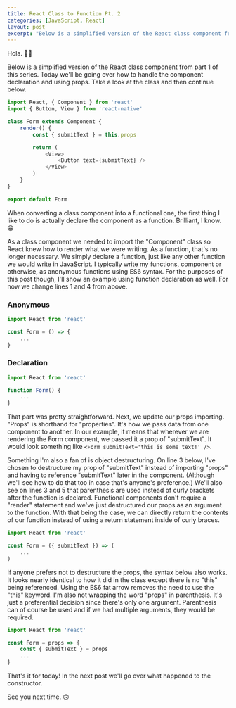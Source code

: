 ```yaml
---
title: React Class to Function Pt. 2
categories: [JavaScript, React]
layout: post
excerpt: "Below is a simplified version of the React class component from part 1 of this series."
---
```


Hola. 👋🏾

Below is a simplified version of the React class component from part 1 of this series. Today we'll be going over how to handle the component declaration and using props. Take a look at the class and then continue below.

```js
import React, { Component } from 'react'
import { Button, View } from 'react-native'

class Form extends Component {
    render() {
        const { submitText } = this.props

        return (
            <View>
                <Button text={submitText} />
            </View>
        )
    }
}

export default Form
```

When converting a class component into a functional one, the first thing I like to do is actually declare the component as a function. Brilliant, I know. :grin:

As a class component we needed to import the "Component" class so React knew how to render what we were writing. As a function, that's no longer necessary. We simply declare a function, just like any other function we would write in JavaScript. I typically write my functions, component or otherwise, as anonymous functions using ES6 syntax. For the purposes of this post though, I'll show an example using function declaration as well.
For now we change lines 1 and 4 from above.

### Anonymous
```js
import React from 'react'

const Form = () => {
    ...
}
```

### Declaration
```js
import React from 'react'

function Form() {
    ...
}
```

That part was pretty straightforward. Next, we update our props importing. "Props" is shorthand for "properties". It's how we pass data from one component to another. In our example, it means that wherever we are rendering the Form component, we passed it a prop of "submitText". It would look something like `<Form submitText='this is some text!' />`.

Something I'm also a fan of is object destructuring. On line 3 below, I've chosen to destructure my prop of "submitText" instead of importing "props" and having to reference "submitText" later in the component. (Although we'll see how to do that too in case that's anyone's preference.) We'll also see on lines 3 and 5 that parenthesis are used instead of curly brackets after the function is declared. Functional components don't require a "render" statement and we've just destructured our props as an argument to the function. With that being the case, we can directly return the contents of our function instead of using a return statement inside of curly braces.

```js
import React from 'react'

const Form = ({ submitText }) => (
    ...
)
```

If anyone prefers not to destructure the props, the syntax below also works. It looks nearly identical to how it did in the class except there is no "this" being referenced. Using the ES6 fat arrow removes the need to use the "this" keyword. I'm also not wrapping the word "props" in parenthesis. It's just a preferential decision since there's only one argument. Parenthesis can of course be used and if we had multiple arguments, they would be required.

```js
import React from 'react'

const Form = props => {
    const { submitText } = props
    ...
}
```

That's it for today! In the next post we'll go over what happened to the constructor.

See you next time. 🙃
